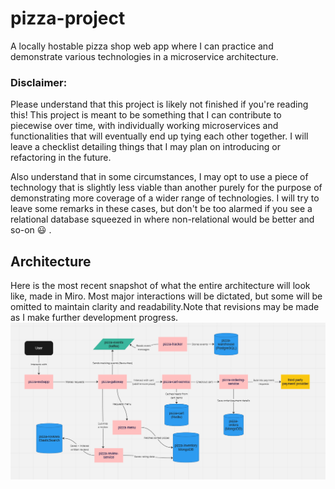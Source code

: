 # pizza-project
A locally hostable pizza shop web app where I can practice and demonstrate various technologies in a microservice architecture.

### Disclaimer: 
Please understand that this project is likely not finished if you're reading this! This project is meant to be something that I can contribute to piecewise over time, with individually working microservices and functionalities that will eventually end up tying each other together. I will leave a checklist detailing things that I may plan on introducing or refactoring in the future.

Also understand that in some circumstances, I may opt to use a piece of technology that is slightly less viable than another purely for the purpose of demonstrating more coverage of a wider range of technologies. I will try to leave some remarks in these cases, but don't be too alarmed if you see a relational database squeezed in where non-relational would be better and so-on :smiley: .

## Architecture
Here is the most recent snapshot of what the entire architecture will look like, made in Miro. Most major interactions will be dictated, but some will be omitted to maintain clarity and readability.Note that revisions may be made as I make further development progress.
![Pizza Architecture](resources/PizzaArchitecture.PNG)

